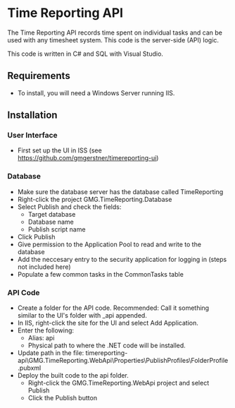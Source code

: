 # Time Reporting API

The Time Reporting API records time spent on individual tasks and can be used with any timesheet system. This code is the server-side (API) logic.

This code is written in C# and SQL with Visual Studio.

## Requirements

- To install, you will need a Windows Server running IIS.


## Installation

### User Interface

- First set up the UI in ISS (see https://github.com/gmgerstner/timereporting-ui)

### Database

- Make sure the database server has the database called TimeReporting
- Right-click the project GMG.TimeReporting.Database
- Select Publish and check the fields:
  - Target database
  - Database name
  - Publish script name
- Click Publish
- Give permission to the Application Pool to read and write to the database
- Add the neccesary entry to the security application for logging in (steps not included here)
- Populate a few common tasks in the CommonTasks table

### API Code

- Create a folder for the API code. Recommended: Call it something similar to the UI's folder with _api appended.
- In IIS, right-click the site for the UI and select Add Application.
- Enter the following:
  - Alias: api
  - Physical path to where the .NET code will be installed.
- Update path in the file: timereporting-api\GMG.TimeReporting.WebApi\Properties\PublishProfiles\FolderProfile.pubxml
- Deploy the built code to the api folder.
	- Right-click the GMG.TimeReporting.WebApi project and select Publish
	- Click the Publish button